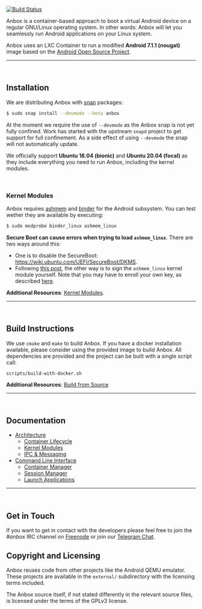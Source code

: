 <!--  Main Readme
This document gives insight about Anbox on a superficial level.
Questions this doc should answer:
  - What is Anbox?
  - What can and can't you do with Anbox?
  - Why does it exist?
  - How do you get it?


In general the following chapter structure should be kept to have a common theme.

    # title
    content **important**

    **Additional Resources**: [link name](dir/file.md#chapter), ...
    ____
    &nbsp;
-->

<!--does not work: [![Snap Status](https://build.snapcraft.io/badge/anbox/anbox.svg)](https://build.snapcraft.io/user/anbox/anbox)-->
[![Build Status](https://travis-ci.org/anbox/anbox.svg?branch=master)](https://travis-ci.org/anbox/anbox)

Anbox is a container-based approach to boot a virtual Android device on a regular GNU/Linux operating system. In other words: Anbox will let you seamlessly run Android applications on your Linux system.

Anbox uses an LXC Container to run a modified **Android 7.1.1 (nougat)** image based on the [Android Open Source Project](https://source.android.com/).

____
&nbsp;

## **Installation**
We are distributing Anbox with [snap](https://snapcraft.io) packages:
```sh
$ sudo snap install --devmode --beta anbox
```
At the moment we require the use of `--devmode` as the Anbox snap is not
yet fully confined. Work has started with the upstream `snapd` project to
get support for full confinement. As a side effect of using `--devmode` the snap will not automatically update.

We officially support **Ubuntu 18.04 (bionic)** and **Ubuntu 20.04 (focal)** as they include everything you need to run Anbox, including the kernel modules.

&nbsp;
### **Kernel Modules**

Anbox requires [ashmem](https://elinux.org/Android_Kernel_Features#ashmem) and [binder](https://elinux.org/Android_Binder) for the Android subsystem. You can test wether they are available by executing:
```sh
$ sudo modprobe binder_linux ashmem_linux
```

**Secure Boot can cause errors when trying to load `ashmem_linux`**. There are two ways around this: 
* One is to disable the SecureBoot: https://wiki.ubuntu.com/UEFI/SecureBoot/DKMS. 
* Following [this post](https://github.com/anbox/anbox/issues/1570), the other way is to sign the `ashmem_linux` kernel module yourself. Note that you may have to enroll your own key, as described [here](https://ubuntu.com/blog/how-to-sign-things-for-secure-boot).
<!--  mode detailed desctiption of process
  - create separate guide
-->

**Additional Resources**: [Kernel Modules](docs/architecture.md#kernel-modules).
____
&nbsp;

## **Build Instructions** 
We use `cmake` and `make` to build Anbox. If you have a docker installation available, please consider using the provided image to build Anbox. All dependencies are provided and the project can be built with a single script call:
```
scripts/build-with-docker.sh
```

**Additional Resources**: [Build from Source](docs/build.md)
____
&nbsp;

## **Documentation**
<!--  table of contents
  - only skeleton for now
-->
* [Architecture](docs/architecture.md)
  * [Container Lifecycle](docs/architecture.md#container-lifecycle)
  * [Kernel Modules](docs/architecture.md#kernel-modules)
  * [IPC & Messaging](docs/architecture.md#ipc-and-messaging)
* [Command Line Interface](docs/cli.md)
  * [Container Manager](docs/cli.md#container-manager)
  * [Session Manager](docs/cli.md#session-manager)
  * [Launch Applications](docs/cli.md#launching-applications)
____
&nbsp;

## **Get in Touch**
If you want to get in contact with the developers please feel free to join the
*#anbox* IRC channel on [Freenode](https://freenode.net/) or join our [Telegram Chat](https://t.me/anbox).


## **Copyright and Licensing**
Anbox reuses code from other projects like the Android QEMU emulator. These
projects are available in the `external/` subdirectory with the licensing terms
included.

The Anbox source itself, if not stated differently in the relevant source files,
is licensed under the terms of the GPLv3 license.